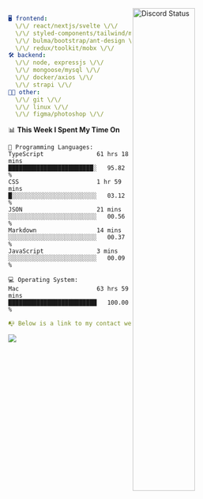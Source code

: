
<a href="https://discord.com/users/279302975371870218" target="_blank">
    <img width="50%" align="right" alt="Discord Status" src="https://lanyard.cnrad.dev/api/279302975371870218?bg=161B22&borderRadius=5px%205px%200%200&hideTimestamp=true&idleMessage=Just%20chillin%27%20at%20the%20moment&animated=true">
</a>

```yaml
🖥️ frontend: 
  \/\/ react/nextjs/svelte \/\/
  \/\/ styled-components/tailwind/mui/
  \/\/ bulma/bootstrap/ant-design \/\/
  \/\/ redux/toolkit/mobx \/\/
🛠 backend: 
  \/\/ node, expressjs \/\/
  \/\/ mongoose/mysql \/\/
  \/\/ docker/axios \/\/
  \/\/ strapi \/\/
👨‍💻 other: 
  \/\/ git \/\/ 
  \/\/ linux \/\/
  \/\/ figma/photoshop \/\/
```
<!--START_SECTION:waka-->
📊 **This Week I Spent My Time On** 

```text
💬 Programming Languages: 
TypeScript               61 hrs 18 mins      ████████████████████████░   95.82 % 
CSS                      1 hr 59 mins        █░░░░░░░░░░░░░░░░░░░░░░░░   03.12 % 
JSON                     21 mins             ░░░░░░░░░░░░░░░░░░░░░░░░░   00.56 % 
Markdown                 14 mins             ░░░░░░░░░░░░░░░░░░░░░░░░░   00.37 % 
JavaScript               3 mins              ░░░░░░░░░░░░░░░░░░░░░░░░░   00.09 % 

💻 Operating System: 
Mac                      63 hrs 59 mins      █████████████████████████   100.00 % 
```


<!--END_SECTION:waka-->
```yaml
📭 Below is a link to my contact website 
```
<a href="https://mxns.xyz" target="_black"> <img src="https://img.shields.io/badge/website-161B22?style=for-the-badge&logo=About.me&logoColor=white"></img> <a/>
